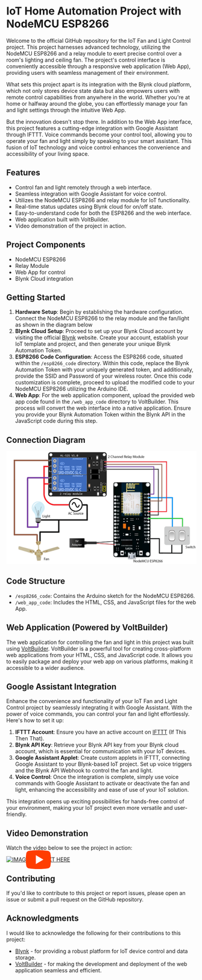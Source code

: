 # IoT Home Automation Project with NodeMCU ESP8266
    
<p>Welcome to the official GitHub repository for the IoT Fan and Light Control project. This project harnesses advanced technology, utilizing the NodeMCU ESP8266 and a relay module to exert precise control over a room's lighting and ceiling fan. The project's control interface is conveniently accessible through a responsive web application (Web App), providing users with seamless management of their environment.</p>

<p>What sets this project apart is its integration with the Blynk cloud platform, which not only stores device state data but also empowers users with remote control capabilities from anywhere in the world. Whether you're at home or halfway around the globe, you can effortlessly manage your fan and light settings through the intuitive Web App.</p>

<p>But the innovation doesn't stop there. In addition to the Web App interface, this project features a cutting-edge integration with Google Assistant through IFTTT. Voice commands become your control tool, allowing you to operate your fan and light simply by speaking to your smart assistant. This fusion of IoT technology and voice control enhances the convenience and accessibility of your living space.</p>

<h2>Features</h2>
<ul>
    <li>Control fan and light remotely through a web interface.</li>
    <li>Seamless integration with Google Assistant for voice control.</li>
    <li>Utilizes the NodeMCU ESP8266 and relay module for IoT functionality.</li>
    <li>Real-time status updates using Blynk cloud for on/off state.</li>
    <li>Easy-to-understand code for both the ESP8266 and the web interface.</li>
    <li>Web application built with VoltBuilder.</li>
    <li>Video demonstration of the project in action.</li>
</ul>

<h2>Project Components</h2>
<ul>
    <li>NodeMCU ESP8266</li>
    <li>Relay Module</li>
    <li>Web App for control</li>
    <li>Blynk Cloud integration</li>
</ul>

<h2>Getting Started</h2>
<ol>
    <li><strong>Hardware Setup</strong>: Begin by establishing the hardware configuration. Connect the NodeMCU ESP8266 to the relay module and the fan/light as shown in the diagram below</li>
    <li><strong>Blynk Cloud Setup</strong>: Proceed to set up your Blynk Cloud account by visiting the official <a href="https://www.blynk.io/" target="_blank">Blynk</a> website. Create your account, establish your IoT template and project, and then generate your unique Blynk Automation Token.</li>
    <li><strong>ESP8266 Code Configuration</strong>: Access the ESP8266 code, situated within the <code>/esp8266_code</code> directory. Within this code, replace the Blynk Automation Token with your uniquely generated token, and additionally, provide the SSID and Password of your wireless router. Once this code customization is complete, proceed to upload the modified code to your NodeMCU ESP8266 utilizing the Arduino IDE.</li>
    <li><strong>Web App</strong>: For the web application component, upload the provided web app code found in the <code>/web_app_code</code> directory to VoltBuilder. This process will convert the web interface into a native application. Ensure you provide your Blynk Automation Token within the Blynk API in the JavaScript code during this step.</li>
</ol>

<h2>Connection Diagram</h2>
<img src="connection_diagram.png" alt="Connection Diagram">

<h2>Code Structure</h2>
<ul>
    <li><code>/esp8266_code</code>: Contains the Arduino sketch for the NodeMCU ESP8266.</li>
    <li><code>/web_app_code</code>: Includes the HTML, CSS, and JavaScript files for the web App.</li>
</ul>

<h2>Web Application (Powered by VoltBuilder)</h2>
<p>The web application for controlling the fan and light in this project was built using <a href="https://volt.build/" target="_blank">VoltBuilder</a>. VoltBuilder is a powerful tool for creating cross-platform web applications from your HTML, CSS, and JavaScript code. It allows you to easily package and deploy your web app on various platforms, making it accessible to a wider audience.</p>

<h2>Google Assistant Integration</h2>
<p>Enhance the convenience and functionality of your IoT Fan and Light Control project by seamlessly integrating it with Google Assistant. With the power of voice commands, you can control your fan and light effortlessly. Here's how to set it up:</p>

<ol>
    <li><strong>IFTTT Account</strong>: Ensure you have an active account on <a href="https://ifttt.com/" target="_blank">IFTTT</a> (If This Then That).</li>
    <li><strong>Blynk API Key</strong>: Retrieve your Blynk API key from your Blynk cloud account, which is essential for communication with your IoT devices.</li>
    <li><strong>Google Assistant Applet</strong>: Create custom applets in IFTTT, connecting Google Assistant to your Blynk-based IoT project. Set up voice triggers and the Blynk API Webhook to control the fan and light.</li>
    <li><strong>Voice Control</strong>: Once the integration is complete, simply use voice commands with Google Assistant to activate or deactivate the fan and light, enhancing the accessibility and ease of use of your IoT solution.</li>
</ol>

<p>This integration opens up exciting possibilities for hands-free control of your environment, making your IoT project even more versatile and user-friendly.</p>


<h2>Video Demonstration</h2>
<p>Watch the video below to see the project in action:</p>
<div style="position: relative; display: inline-block;">
  <a href="https://www.youtube.com/shorts/8VW1l3-9EXs?feature=share" target="_blank">
    <img src="https://img.youtube.com/vi/8VW1l3-9EXs/0.jpg" alt="IMAGE ALT TEXT HERE" />
    <svg style="position: absolute; top: 50%; left: 50%; transform: translate(-50%, -50%); width: 80px; height: 80px;" xmlns="http://www.w3.org/2000/svg" x="0px" y="0px" width="100" height="100" viewBox="0 0 48 48">
        <path fill="#FF3D00" d="M43.2,33.9c-0.4,2.1-2.1,3.7-4.2,4c-3.3,0.5-8.8,1.1-15,1.1c-6.1,0-11.6-0.6-15-1.1c-2.1-0.3-3.8-1.9-4.2-4C4.4,31.6,4,28.2,4,24c0-4.2,0.4-7.6,0.8-9.9c0.4-2.1,2.1-3.7,4.2-4C12.3,9.6,17.8,9,24,9c6.2,0,11.6,0.6,15,1.1c2.1,0.3,3.8,1.9,4.2,4c0.4,2.3,0.9,5.7,0.9,9.9C44,28.2,43.6,31.6,43.2,33.9z"></path><path fill="#FFF" d="M20 31L20 17 32 24z"></path>
        </svg>
  </a>
</div>

<h2>Contributing</h2>
<p>If you'd like to contribute to this project or report issues, please open an issue or submit a pull request on the GitHub repository.</p>

<h2>Acknowledgments</h2>
<p>I would like to acknowledge the following for their contributions to this project:</p>
<ul>
    <li><a href="https://www.blynk.io/" target="_blank">Blynk</a> - for providing a robust platform for IoT device control and data storage.</li>
    <li><a href="https://volt.build/" target="_blank">VoltBuilder</a> - for making the development and deployment of the web application seamless and efficient.</li>
</ul>
